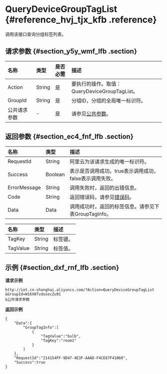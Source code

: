 # QueryDeviceGroupTagList {#reference_hvj_tjx_kfb .reference}

调用该接口查询分组标签列表。

## 请求参数 {#section_y5y_wmf_lfb .section}

|名称|类型|是否必需|描述|
|:-|:-|:---|:-|
|Action|String|是|要执行的操作。取值：QueryDeviceGroupTagList。|
|GroupId|String|是|分组ID，分组的全局唯一标识符。|
|公共请求参数|-|是|请参见[公共参数](intl.zh-CN/云端开发指南/云端API参考/公共参数.md#)。|

## 返回参数 {#section_ec4_fnf_lfb .section}

|名称|类型|描述|
|:-|:-|:-|
|RequestId|String|阿里云为该请求生成的唯一标识符。|
|Success|Boolean|表示是否调用成功。true表示调用成功，false表示调用失败。|
|ErrorMessage|String|调用失败时，返回的出错信息。|
|Code|String|返回错误码，请参见[错误码](intl.zh-CN/云端开发指南/云端API参考/错误码.md#)。|
|Data|Data|调用成功时，返回的标签信息。请参见下表GroupTagInfo。|

|名称|类型|描述|
|:-|:-|:-|
|TagKey|String|标签键。|
|TagValue|String|标签值。|

## 示例 {#section_dxf_rnf_lfb .section}

**请求示例**

```
http://iot.cn-shanghai.aliyuncs.com/?Action=QueryDeviceGroupTagList
&GroupId=W16X8TvdosecZu91
&公共请求参数
```

**返回示例**

```
{
    "Data":{
        "GroupTagInfo":[
            {
                "TagValue":"bulb",
                "TagKey":"room1"
            }
        ]
    },
    "RequestId":"214154FF-9D47-4E3F-AAAD-F4CE67F41060",
    "Success":true
}
```

